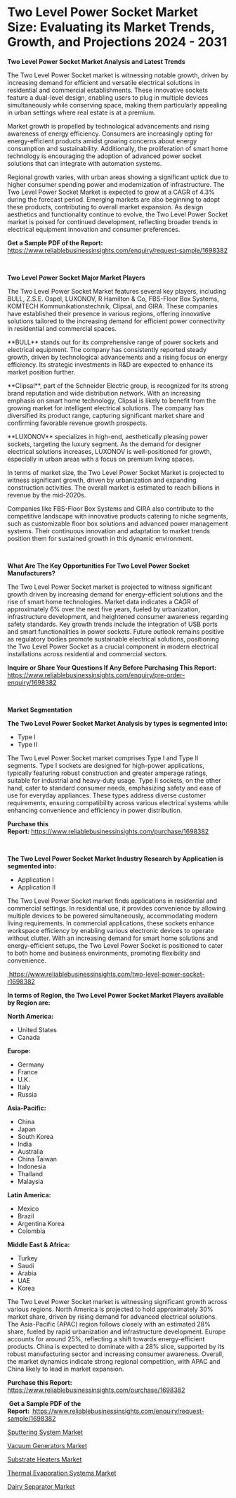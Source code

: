 <p><h1>Two Level Power Socket Market Size: Evaluating its Market Trends, Growth, and Projections 2024 - 2031</h1></p><p><strong>Two Level Power Socket Market Analysis and Latest Trends</strong></p>
<p><p>The Two Level Power Socket market is witnessing notable growth, driven by increasing demand for efficient and versatile electrical solutions in residential and commercial establishments. These innovative sockets feature a dual-level design, enabling users to plug in multiple devices simultaneously while conserving space, making them particularly appealing in urban settings where real estate is at a premium.</p><p>Market growth is propelled by technological advancements and rising awareness of energy efficiency. Consumers are increasingly opting for energy-efficient products amidst growing concerns about energy consumption and sustainability. Additionally, the proliferation of smart home technology is encouraging the adoption of advanced power socket solutions that can integrate with automation systems.</p><p>Regional growth varies, with urban areas showing a significant uptick due to higher consumer spending power and modernization of infrastructure. The Two Level Power Socket Market is expected to grow at a CAGR of 4.3% during the forecast period. Emerging markets are also beginning to adopt these products, contributing to overall market expansion. As design aesthetics and functionality continue to evolve, the Two Level Power Socket market is poised for continued development, reflecting broader trends in electrical equipment innovation and consumer preferences.</p></p>
<p><strong>Get a Sample PDF of the Report:&nbsp;</strong> <a href="https://www.reliablebusinessinsights.com/enquiry/request-sample/1698382?utm_campaign=1509&utm_medium=2&utm_source=Github&utm_content=ia&utm_term=20102024&utm_id=two-level-power-socket">https://www.reliablebusinessinsights.com/enquiry/request-sample/1698382</a></p>
<p>&nbsp;</p>
<p><strong>Two Level Power Socket Major Market Players</strong></p>
<p><p>The Two Level Power Socket Market features several key players, including BULL, Z.S.E. Ospel, LUXONOV, R Hamilton & Co, FBS-Floor Box Systems, KOMTECH Kommunikationstechnik, Clipsal, and GIRA. These companies have established their presence in various regions, offering innovative solutions tailored to the increasing demand for efficient power connectivity in residential and commercial spaces.</p><p>**BULL** stands out for its comprehensive range of power sockets and electrical equipment. The company has consistently reported steady growth, driven by technological advancements and a rising focus on energy efficiency. Its strategic investments in R&D are expected to enhance its market position further.</p><p>**Clipsal**, part of the Schneider Electric group, is recognized for its strong brand reputation and wide distribution network. With an increasing emphasis on smart home technology, Clipsal is likely to benefit from the growing market for intelligent electrical solutions. The company has diversified its product range, capturing significant market share and confirming favorable revenue growth prospects.</p><p>**LUXONOV** specializes in high-end, aesthetically pleasing power sockets, targeting the luxury segment. As the demand for designer electrical solutions increases, LUXONOV is well-positioned for growth, especially in urban areas with a focus on premium living spaces.</p><p>In terms of market size, the Two Level Power Socket Market is projected to witness significant growth, driven by urbanization and expanding construction activities. The overall market is estimated to reach billions in revenue by the mid-2020s. </p><p>Companies like FBS-Floor Box Systems and GIRA also contribute to the competitive landscape with innovative products catering to niche segments, such as customizable floor box solutions and advanced power management systems. Their continuous innovation and adaptation to market trends position them for sustained growth in this dynamic environment.</p></p>
<p>&nbsp;</p>
<p><strong>What Are The Key Opportunities For Two Level Power Socket Manufacturers?</strong></p>
<p><p>The Two Level Power Socket market is projected to witness significant growth driven by increasing demand for energy-efficient solutions and the rise of smart home technologies. Market data indicates a CAGR of approximately 6% over the next five years, fueled by urbanization, infrastructure development, and heightened consumer awareness regarding safety standards. Key growth trends include the integration of USB ports and smart functionalities in power sockets. Future outlook remains positive as regulatory bodies promote sustainable electrical solutions, positioning the Two Level Power Socket as a crucial component in modern electrical installations across residential and commercial sectors.</p></p>
<p><strong>Inquire or Share Your Questions If Any Before Purchasing This Report:</strong> <a href="https://www.reliablebusinessinsights.com/enquiry/pre-order-enquiry/1698382?utm_campaign=1509&utm_medium=2&utm_source=Github&utm_content=ia&utm_term=20102024&utm_id=two-level-power-socket">https://www.reliablebusinessinsights.com/enquiry/pre-order-enquiry/1698382</a></p>
<p>&nbsp;</p>
<p><strong>Market Segmentation</strong></p>
<p><strong>The Two Level Power Socket Market Analysis by types is segmented into:</strong></p>
<p><ul><li>Type I</li><li>Type II</li></ul></p>
<p><p>The Two Level Power Socket market comprises Type I and Type II segments. Type I sockets are designed for high-power applications, typically featuring robust construction and greater amperage ratings, suitable for industrial and heavy-duty usage. Type II sockets, on the other hand, cater to standard consumer needs, emphasizing safety and ease of use for everyday appliances. These types address diverse customer requirements, ensuring compatibility across various electrical systems while enhancing convenience and efficiency in power distribution.</p></p>
<p><strong>Purchase this Report:&nbsp;</strong><a href="https://www.reliablebusinessinsights.com/purchase/1698382?utm_campaign=1509&utm_medium=2&utm_source=Github&utm_content=ia&utm_term=20102024&utm_id=two-level-power-socket">https://www.reliablebusinessinsights.com/purchase/1698382</a></p>
<p>&nbsp;</p>
<p><strong>The Two Level Power Socket Market Industry Research by Application is segmented into:</strong></p>
<p><ul><li>Application I</li><li>Application II</li></ul></p>
<p><p>The Two Level Power Socket market finds applications in residential and commercial settings. In residential use, it provides convenience by allowing multiple devices to be powered simultaneously, accommodating modern living requirements. In commercial applications, these sockets enhance workspace efficiency by enabling various electronic devices to operate without clutter. With an increasing demand for smart home solutions and energy-efficient setups, the Two Level Power Socket is positioned to cater to both home and business environments, promoting flexibility and convenience.</p></p>
<p><a href="https://www.reliablebusinessinsights.com/two-level-power-socket-r1698382?utm_campaign=1509&utm_medium=2&utm_source=Github&utm_content=ia&utm_term=20102024&utm_id=two-level-power-socket">&nbsp;https://www.reliablebusinessinsights.com/two-level-power-socket-r1698382</a></p>
<p><strong>In terms of Region, the Two Level Power Socket Market Players available by Region are:</strong></p>
<p>
    <p> <strong> North America: </strong>
        <ul>
            <li>United States</li>
            <li>Canada</li>
        </ul>
        </p> 
    <p> <strong> Europe: </strong>
        <ul>
            <li>Germany</li>
            <li>France</li>
            <li>U.K.</li>
            <li>Italy</li>
            <li>Russia</li>
        </ul>
        </p> 
    <p> <strong> Asia-Pacific: </strong>
        <ul>
            <li>China</li>
            <li>Japan</li>
            <li>South Korea</li>
            <li>India</li>
            <li>Australia</li>
            <li>China Taiwan</li>
            <li>Indonesia</li>
            <li>Thailand</li>
            <li>Malaysia</li>
        </ul>
        </p> 
    <p> <strong> Latin America: </strong>
        <ul>
            <li>Mexico</li>
            <li>Brazil</li>
            <li>Argentina Korea</li>
            <li>Colombia</li>
        </ul>
        </p> 
    <p> <strong> Middle East & Africa: </strong>
        <ul>
            <li>Turkey</li>
            <li>Saudi</li>
            <li>Arabia</li>
            <li>UAE</li>
            <li>Korea</li>
        </ul>
    </p>
    </p>
<p><p>The Two Level Power Socket market is witnessing significant growth across various regions. North America is projected to hold approximately 30% market share, driven by rising demand for advanced electrical solutions. The Asia-Pacific (APAC) region follows closely with an estimated 28% share, fueled by rapid urbanization and infrastructure development. Europe accounts for around 25%, reflecting a shift towards energy-efficient products. China is expected to dominate with a 28% slice, supported by its robust manufacturing sector and increasing consumer awareness. Overall, the market dynamics indicate strong regional competition, with APAC and China likely to lead in market expansion.</p></p>
<p><strong>Purchase this Report: </strong><a href="https://www.reliablebusinessinsights.com/purchase/1698382?utm_campaign=1509&utm_medium=2&utm_source=Github&utm_content=ia&utm_term=20102024&utm_id=two-level-power-socket">https://www.reliablebusinessinsights.com/purchase/1698382</a></p>
<p>&nbsp;<strong>Get a Sample PDF of the Report:&nbsp;&nbsp;</strong><a href="https://www.reliablebusinessinsights.com/enquiry/request-sample/1698382?utm_campaign=1509&utm_medium=2&utm_source=Github&utm_content=ia&utm_term=20102024&utm_id=two-level-power-socket">https://www.reliablebusinessinsights.com/enquiry/request-sample/1698382</a></p>
<p><strong></strong></p>
<p><p><a href="https://www.linkedin.com/pulse/global-sputtering-system-market-analysis-key-trends-future-gqltf?utm_campaign=1509&utm_medium=2&utm_source=Github&utm_content=ia&utm_term=20102024&utm_id=two-level-power-socket">Sputtering System Market</a></p><p><a href="https://www.linkedin.com/pulse/global-vacuum-generators-market-analysis-trends-forecasts-growth-r9iye?utm_campaign=1509&utm_medium=2&utm_source=Github&utm_content=ia&utm_term=20102024&utm_id=two-level-power-socket">Vacuum Generators Market</a></p><p><a href="https://www.linkedin.com/pulse/substrate-heaters-momentum-charting-144-cagr-path-2024-2031-bvpof?utm_campaign=1509&utm_medium=2&utm_source=Github&utm_content=ia&utm_term=20102024&utm_id=two-level-power-socket">Substrate Heaters Market</a></p><p><a href="https://www.linkedin.com/pulse/thermal-evaporation-systems-market-forecasts-trends-impact-analysis-xziae?utm_campaign=1509&utm_medium=2&utm_source=Github&utm_content=ia&utm_term=20102024&utm_id=two-level-power-socket">Thermal Evaporation Systems Market</a></p><p><a href="https://www.linkedin.com/pulse/global-dairy-separator-nexus-sector-confluences-regional-catalysts-bqbhe?utm_campaign=1509&utm_medium=2&utm_source=Github&utm_content=ia&utm_term=20102024&utm_id=two-level-power-socket">Dairy Separator Market</a></p></p>